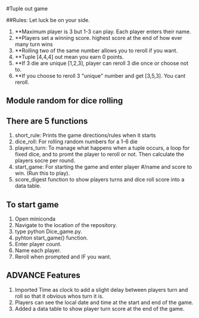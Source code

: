 #Tuple out game

##Rules: Let luck be on your side.
1. **Maximum player is 3 but 1-3 can play. Each player enters their name.
2. **Players set a winning score. highest score at the end of how ever many turn wins
3. **Rolling two of the same number allows you to reroll if you want.
4. **Tuple [4,4,4] out mean you earn 0 points.
5. **If 3 die are unique [1,2,3], player can reroll 3 die once or choose not to.
6. **If you choose to reroll 3 "unique" number and get [3,5,3]. You cant reroll.

## Module random for dice rolling

## There are 5 functions
1. short_rule: Prints the game directions/rules when it starts
2. dice_roll: For rolling random numbers for a 1-6 die
3. players_turn: To manage what happens when a tuple occurs, a loop for fixed dice, and to promt the player  to reroll or not. Then calculate the players socre per round.
4. start_game: For starting the game and enter player #/name and score to win. (Run this to play).
5. score_digest function to show players turns and dice roll score into a data table.
## To start game
1. Open miniconda
2. Navigate to the location of the repository.
3. type python Dice_game.py.
4. pyhton start_game() function.
5. Enter player count.
6. Name each player.
7. Reroll when prompted and IF you want.

## ADVANCE Features
1. Imported Time as clock to add a slight delay between players turn and roll so that it obvious whos turn it is.
2. Players can see the local date and time at the start and end of the game.
3. Added a data table to show player turn score at the end of the game.
